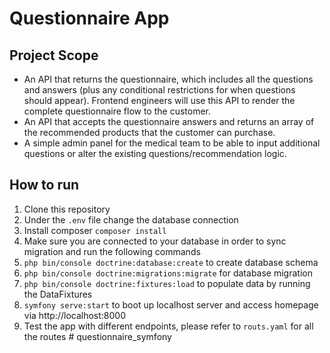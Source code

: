 # Questionnaire App

## Project Scope
- An API that returns the questionnaire, which includes all the questions and answers (plus any conditional restrictions for when questions should appear). Frontend engineers will use this API to render the complete questionnaire flow to the customer.
- An API that accepts the questionnaire answers and returns an array of the recommended products that the customer can purchase.
- A simple admin panel for the medical team to be able to input additional questions or alter the existing questions/recommendation logic.

## How to run
1. Clone this repository
2. Under the `.env` file change the database connection 
3. Install composer `composer install`
4. Make sure you are connected to your database in order to sync migration and run the following commands
5. `php bin/console doctrine:database:create` to create database schema
6. `php bin/console doctrine:migrations:migrate` for database migration
7. `php bin/console doctrine:fixtures:load` to populate data by running the DataFixtures
8. `symfony serve:start` to boot up localhost server and access homepage via http://localhost:8000
9. Test the app with different endpoints, please refer to `routs.yaml` for all the routes
#   q u e s t i o n n a i r e _ s y m f o n y  
 